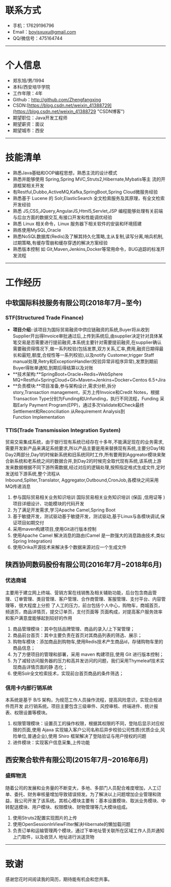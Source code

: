 # 联系方式
- 手机：17629196796
- Email：boyisxuxu@gmail.com
- QQ/微信号：475164744

---

# 个人信息

 - 郑东旭/男/1994
 - 本科/西安培华学院
 - 工作年限：4年
 - Github：http://github.com/Zhengfangxing
 - CSDN:[https://blog.csdn.net/weixin_41388729](https://blog.csdn.net/weixin_41388729 "CSDN博客")
 - 期望职位：Java开发工程师
 - 期望薪资：面议
 - 期望城市：西安

---

# 技能清单
- 熟悉Java基础和OOP编程思想，熟悉主流的设计模式
- 熟悉并能够使用 Spring,Spring MVC,Struts2,Hibernate,Mybatis等主
  流的开源框架相关开发
- 有Restful,Dubbo,ActiveMQ,Kafka,SpringBoot,Spring Cloud微服务经验
- 熟悉基于 Lucene 的 Solr,ElasticSearch 全文检索服务及其原理，有全文检索开发经验
- 熟悉 JS,CSS,JQuery,AngularJS,Html5,Servlet,JSP 编程能够处理有关前端与后台方面的数据交互,有接口开发和性能调优经验
- 熟悉 Linux 相关命令，Linux 服务器下相关软件的安装和环境搭建
- 熟练使用MySQL,Oracle
- 熟悉NoSQL数据库(Redis)及了解其持久化策略,主从复制,读写分离,哨兵机制,过期策略,有缓存雪崩和缓存穿透的解决方案经验
- 熟悉版本控制 如 Git,Maven,Jenkins,Docker等常用命令，BUG追踪的标准开发流程

---

# 工作经历
## 中软国际科技服务有限公司(2018年7月~至今)

### STF(Structured Trade Finance) 
- **项目介绍:**:该项目为国际贸易融资中供应链融资的系统,Buyer将从收到Supplier开出得Invoice审批通过后,上传到系统后,由supplier决定针对具体某笔交易是否需要进行提前融资,本系统主要针对需要提前融资,在supplier确认需要融资得情况下,做一系列校验(包括发票,双方关系,汇率,费用,融资日期得最长和最短,额度,合规性等一系列校验),以及notify Customer,trigger Staff manual处理,Retry和ExceptionHandler(校验异常非程序异常),发票到期前Buyer得账单通知,到期后得结算以及对账
- **技术架构:**SpringBoot+Oracle+Redis+WebSphere MQ+Restful+SpringCloud+Git+Maven+Jenkins+Docker+Centos 6.5+Jira
- **负责模块:**项目准备,参与架构设计,需求分析,拆分story,Transaction management，买方上传Invoice和Credit Notes，根据Transaction Type分别为Funding和Unfunding，执行不同流程，Funding 采取Early Payment Program(EPP)，通过多次Validate和Check最终Settlement和Reconciliation
从Requirement Analysis到Function Implementation

### TTIS(Trade Transmission Integration System) 
贸易交易集成系统，由于银行现有系统已经存在十多年,不能满足现在的业务需求,需要开发新产品来满足系统要求,所以产品主要是用来替换现有系统,主要分Day1和Day2两部分,Day1的时候新系统和旧系统同时工作,所有要用到Aggreator模块来聚合新系统和老系统之间的数据合并,到Day2的时候完全取代现有系统,该系统上游发来数据根据不同下游所需数据,经过对应的逻辑处理,按照指定格式生成文件,定时发送给下游系统,整个流程从Inbound,Spliter,Translator, Aggregator,Outbound,CronJob,各模块之间采用MQ传递消息
1. 参与国际贸易相关业务知识培训 国际贸易相关业务知识培训 (保函 ,信用证等 )项目详细设计、功能模块的代码开发
2. 为了满足开发需求,学习Apache Camel,Spring Boot
3. 基于敏捷开发，测试驱动基于敏捷开发，测试驱动,基于Linux与各模块调试,保证项目如期交付
4. 采用maven构建项目,使用Git进行版本控制
5. 使用Apache Camel 解决消息的路由(Camel 是一款强大的消息路由技术,类似Spring Integration)
6. 使用Orika开源技术来解决多个数据来源对应一个生成文件

## 陕西协同数码股份有限公司(2016年7月~2018年6月)

### 优选商城 

主要用于建立网上终端、营销方案在线销售及相关辅助功能，后台包含商品管
理、订单管理、类目管理、客户管理、合作商管理、客服管理、支付平台、内容管理等，很大程度上分担
了人工的压力，前台包括个人中心，购物车，商城首页，频道页，商品详情页，提交订单页，支付页面等
页面构成，对提高客户服务效率和客户满意度能够起到较好的作用
1. 商品管理模块：其中包括品牌管理、商品的录入/上下架管理；
2. 商品前台首页：其中主要负责在首页对其商品列表的筛选、展示；
3. 购物车模块：添加商品到购物车,使用Redis技术产生商品id，存储购物车里的商品信息；
4. 为了方便项目的管理和部署，采用 maven 构建项目,使用 Git 进行版本控制；
5. 为了减轻访问服务器的压力和高并发访问的问题，我们采用Thymeleaf技术实现商品详情页面的静
  态化；
6. 使用Solr全文检索技术，实现前台首页商品的条件筛选；

### 信用卡内部行销系统

本系统是基于 B/S 架构，为规范工作人员操作流程，提高风险意识，实现合规进件而开发
此行销系统。项目主要包含三级审件、风控审核、终端进件、统计报表、权限设置等模块。
1. 权限管理模块：设置员工的操作权限，根据其权限的不同，登陆后显示对应权限的页面,使用 Ajaxa 实现输入客户公司名称后异步校验公司性质(优质企业,风险单位,普通企业),使用 Shiro 框架解决了登陆验证与用户授权的问题
2. 进件模块：实现客户信息采集,上传功能

## 西安聚合软件有限公司(2015年7月~2016年6月)

### 盛辉物流 
随着公司的发展和业务量的不断变大，多地、多部门人员配合难度增加，人工订单、委托、财务审核量增加导致错误频发。为了解决以上问题增加企业管理和效益，我公司开发了该系统。其核心模块主要有：基本设置模块、取派业务模块、中转配送模块、用户模块、权限模块、财物管理等几大模块组成。
1. 使用Struts2配置实现图片的上传
2. 使用OpenSessionInViewFilter解决Hibernate的懒加载问题
3. 负责订单和运输管理两个模块，通过下单地址管关联所在区域工作人员并通知上门取件，以及收货人
   地址进行派送货物
---

# 致谢
感谢您花时间阅读我的简历，期待能有机会和您共事。
